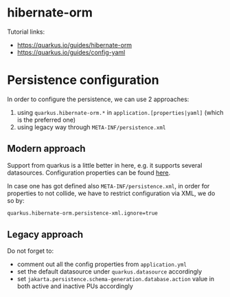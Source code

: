 # hibernate-orm

Tutorial links:
- https://quarkus.io/guides/hibernate-orm
- https://quarkus.io/guides/config-yaml

# Persistence configuration

In order to configure the persistence, we can use 2 approaches:
1) using `quarkus.hibernate-orm.*` in `application.[properties|yaml]` (which is the preferred one)
2) using legacy way through `META-INF/persistence.xml`

## Modern approach
Support from quarkus is a little better in here, e.g. it supports several datasources. Configuration properties can be
found [here](https://quarkus.io/guides/hibernate-orm#hibernate-configuration-properties).

In case one has got defined also `META-INF/persistence.xml`, in order for properties to not collide, we have to restrict
configuration via XML, we do so by:
```bash
quarkus.hibernate-orm.persistence-xml.ignore=true
```

## Legacy approach
Do not forget to:
- comment out all the config properties from `application.yml`
- set the default datasource under `quarkus.datasource` accordingly
- set `jakarta.persistence.schema-generation.database.action` value in both active and inactive PUs accordingly
